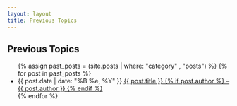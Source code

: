 ```yaml
---
layout: layout
title: Previous Topics
---
```


<section class="content">

Previous Topics
===============

<ul class="listing">
{% assign past_posts = (site.posts | where: "category" , "posts") %}
{% for post in past_posts %}
  <li>
    <span>{{ post.date | date: "%B %e, %Y" }}</span>
    <a href="{{ site.url }}{{ post.url }}">
      {{ post.title }} {% if post.author %} &ndash; {{ post.author }} {% endif %}
    </a>
  </li>
{% endfor %}
</ul>

</section>
